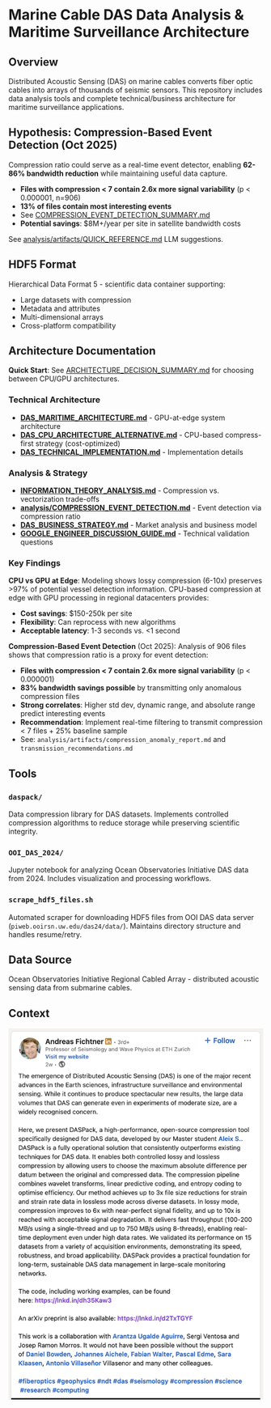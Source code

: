 # Marine Cable DAS Data Analysis & Maritime Surveillance Architecture

## Overview

Distributed Acoustic Sensing (DAS) on marine cables converts fiber optic cables into arrays of thousands of seismic sensors. This repository includes data analysis tools and complete technical/business architecture for maritime surveillance applications.

## Hypothesis: Compression-Based Event Detection (Oct 2025)

Compression ratio could serve as a real-time event detector, enabling **62-86% bandwidth reduction** while maintaining useful data capture.

- **Files with compression < 7 contain 2.6x more signal variability** (p < 0.000001, n=906)
- **13% of files contain most interesting events**
- See [COMPRESSION_EVENT_DETECTION_SUMMARY.md](./COMPRESSION_EVENT_DETECTION_SUMMARY.md)
- **Potential savings**: \$8M+/year per site in satellite bandwidth costs

See [analysis/artifacts/QUICK_REFERENCE.md](./analysis/artifacts/QUICK_REFERENCE.md) LLM suggestions.

## HDF5 Format

Hierarchical Data Format 5 - scientific data container supporting:

- Large datasets with compression
- Metadata and attributes
- Multi-dimensional arrays
- Cross-platform compatibility

## Architecture Documentation

**Quick Start**: See [ARCHITECTURE_DECISION_SUMMARY.md](./ARCHITECTURE_DECISION_SUMMARY.md) for choosing between CPU/GPU architectures.

### Technical Architecture

- **[DAS_MARITIME_ARCHITECTURE.md](./DAS_MARITIME_ARCHITECTURE.md)** - GPU-at-edge system architecture
- **[DAS_CPU_ARCHITECTURE_ALTERNATIVE.md](./DAS_CPU_ARCHITECTURE_ALTERNATIVE.md)** - CPU-based compress-first strategy (cost-optimized)
- **[DAS_TECHNICAL_IMPLEMENTATION.md](./DAS_TECHNICAL_IMPLEMENTATION.md)** - Implementation details

### Analysis & Strategy

- **[INFORMATION_THEORY_ANALYSIS.md](./INFORMATION_THEORY_ANALYSIS.md)** - Compression vs. vectorization trade-offs
- **[analysis/COMPRESSION_EVENT_DETECTION.md](./analysis/COMPRESSION_EVENT_DETECTION.md)** - Event detection via compression ratio
- **[DAS_BUSINESS_STRATEGY.md](./DAS_BUSINESS_STRATEGY.md)** - Market analysis and business model
- **[GOOGLE_ENGINEER_DISCUSSION_GUIDE.md](./GOOGLE_ENGINEER_DISCUSSION_GUIDE.md)** - Technical validation questions

### Key Findings

**CPU vs GPU at Edge**: Modeling shows lossy compression (6-10x) preserves >97% of potential vessel detection information. CPU-based compression at edge with GPU processing in regional datacenters provides:

- **Cost savings**: \$150-250k per site
- **Flexibility**: Can reprocess with new algorithms
- **Acceptable latency**: 1-3 seconds vs. <1 second

**Compression-Based Event Detection** (Oct 2025): Analysis of 906 files shows that compression ratio is a proxy for event detection:

- **Files with compression < 7 contain 2.6x more signal variability** (p < 0.000001)
- **83% bandwidth savings possible** by transmitting only anomalous compression files
- **Strong correlates**: Higher std dev, dynamic range, and absolute range predict interesting events
- **Recommendation**: Implement real-time filtering to transmit compression < 7 files + 25% baseline sample
- See: `analysis/artifacts/compression_anomaly_report.md` and `transmission_recommendations.md`

## Tools

### `daspack/`

Data compression library for DAS datasets. Implements controlled compression algorithms to reduce storage while preserving scientific integrity.

### `OOI_DAS_2024/`

Jupyter notebook for analyzing Ocean Observatories Initiative DAS data from 2024. Includes visualization and processing workflows.

### `scrape_hdf5_files.sh`

Automated scraper for downloading HDF5 files from OOI DAS data server (`piweb.ooirsn.uw.edu/das24/data/`). Maintains directory structure and handles resume/retry.

## Data Source

Ocean Observatories Initiative Regional Cabled Array - distributed acoustic sensing data from submarine cables.

## Context

![DASPack LinkedIn Post](daspack-linkedin-post.png)
